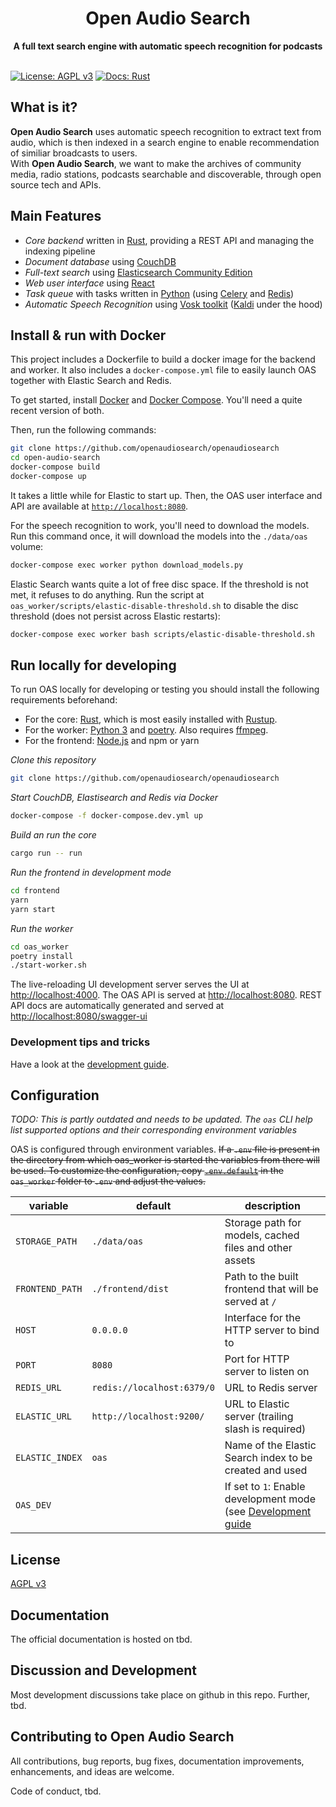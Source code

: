 <h1 align="center">Open Audio Search</h1>
<div align="center">
 <strong>
    A full text search engine with automatic speech recognition for podcasts
  </strong>
</div>

<br />

[![License: AGPL v3](https://img.shields.io/badge/License-AGPL%20v3-blue.svg)](https://www.gnu.org/licenses/agpl-3.0)
[![Docs: Rust](https://img.shields.io/badge/Docs-Rust-blue.svg)](https://openaudiosearch.github.io/openaudiosearch/doc/oas_core/)


## What is it?

**Open Audio Search** uses automatic speech recognition to extract text from audio, which is then indexed in a search engine to enable recommendation of similiar broadcasts to users.  
With **Open Audio Search**, we want to make the archives of community media, radio stations, podcasts searchable and discoverable, through open source tech and APIs.


## Main Features

* *Core backend* written in [Rust](https://rust-lang.org), providing a REST API and managing the indexing pipeline
* *Document database* using [CouchDB](https://couchdb.apache.org/)
* *Full-text search* using [Elasticsearch Community Edition](https://www.elastic.co/downloads/elasticsearch-oss)
* *Web user interface* using [React](https://reactjs.org/)
* *Task queue* with tasks written in [Python](https://python.org) (using [Celery](https://docs.celeryproject.org/) and [Redis](https://redis.io/))
* *Automatic Speech Recognition* using [Vosk toolkit](https://alphacephei.com/vosk/) ([Kaldi](http://kaldi-asr.org/) under the hood)


## Install & run with Docker

This project includes a Dockerfile to build a docker image for the backend and worker. It also includes a `docker-compose.yml` file to easily launch OAS together with Elastic Search and Redis.

To get started, install [Docker](https://docs.docker.com/get-docker/) and [Docker Compose](https://docs.docker.com/compose/install/). You'll need a quite recent version of both.

Then, run the following commands:
```sh
git clone https://github.com/openaudiosearch/openaudiosearch
cd open-audio-search
docker-compose build
docker-compose up
```

It takes a little while for Elastic to start up. Then, the OAS user interface and API are available at [`http://localhost:8080`](http://localhost:8080).

For the speech recognition to work, you'll need to download the models. Run this command once, it will download the models into the `./data/oas` volume:
```sh
docker-compose exec worker python download_models.py
```

Elastic Search wants quite a lot of free disc space. If the threshold is not met, it refuses to do anything. Run the script at `oas_worker/scripts/elastic-disable-threshold.sh` to disable the disc threshold (does not persist across Elastic restarts):
``` sh
docker-compose exec worker bash scripts/elastic-disable-threshold.sh
```

## Run locally for developing

To run OAS locally for developing or testing you should install the following requirements beforehand:
- For the core: [Rust](https://rust-lang.org), which is most easily installed with [Rustup](https://rustup.rs/).
- For the worker: [Python 3](https://python.org) and [poetry](https://python-poetry.org/docs/). Also requires [ffmpeg](https://www.ffmpeg.org/).
- For the frontend: [Node.js](https://nodejs.org/en/) and npm or yarn

*Clone this repository*
```sh
git clone https://github.com/openaudiosearch/openaudiosearch
```

*Start CouchDB, Elastisearch and Redis via Docker*
```sh
docker-compose -f docker-compose.dev.yml up
```

*Build an run the core*
```sh
cargo run -- run
```

*Run the frontend in development mode* 
```sh
cd frontend
yarn
yarn start
```

*Run the worker*
```sh
cd oas_worker
poetry install
./start-worker.sh
```

The live-reloading UI development server serves the UI at [http://localhost:4000](http://localhost:4000).
The OAS API is served at [http://localhost:8080](http://localhost:8080/). 
REST API docs are automatically generated and served at [http://localhost:8080/swagger-ui](http://localhost:8080/swagger-ui)

### Development tips and tricks

Have a look at the [development guide](./docs/development.md).

## Configuration

*TODO: This is partly outdated and needs to be updated. The `oas` CLI help list supported options and their corresponding environment variables*

OAS is configured through environment variables. ~~If a `.env` file is present in the directory from which oas_worker is started the variables from there will be used. To customize the configuration, copy [`.env.default`](`oas_worker/.env.default`) in the `oas_worker` folder to `.env` and adjust the values.~~

|variable|default|description|
|-|-|-|
|`STORAGE_PATH`|`./data/oas`|Storage path for models, cached files and other assets|
|`FRONTEND_PATH`|`./frontend/dist`|Path to the built frontend that will be served at `/`|
|`HOST`|`0.0.0.0`|Interface for the HTTP server to bind to|
|`PORT`|`8080`|Port for HTTP server to listen on|
|`REDIS_URL`|`redis://localhost:6379/0`|URL to Redis server|
|`ELASTIC_URL`|`http://localhost:9200/`|URL to Elastic server (trailing slash is required)|
|`ELASTIC_INDEX`|`oas`|Name of the Elastic Search index to be created and used|
|`OAS_DEV`||If set to `1`: Enable development mode (see [Development guide](./docs/development.md)|


## License
[AGPL v3](LICENSE)


## Documentation
The official documentation is hosted on tbd.


## Discussion and Development
Most development discussions take place on github in this repo. Further, tbd.


## Contributing to Open Audio Search

All contributions, bug reports, bug fixes, documentation improvements, enhancements, and ideas are welcome.

Code of conduct, tbd.
